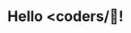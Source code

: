 <p style="text-align:center">
  <div style="display: flex; justify-content: center; align-items: center; height: 100vh;">
  <h1>Hello &lt;coders/👋!</h1>
</div>
  </p>



<div class="centered-content">
  <h2>This is Prabhat Kumar👋</h2>
</div>
<br>


<img align="right" alt="coding" width="400" src="https://user-images.githubusercontent.com/55389276/140866485-8fb1c876-9a8f-4d6a-98dc-08c4981eaf70.gif">






🌱 Learning Something New Everyday...<br>🔭 Highly interested in Software Development and Programming..<br>🌱 Currently learning more about Advanced Java <br>🔭 I’m currently working on improving my development skills<br>👯 I’m looking to make more friends.<br>⚡ I’m looking for help with contributing to open source projects<br>💬 Ask me about tech related stuffs at <a href = "mailto: prabhatkumarssm72@gmail.com"><img alt="Gmail" src="https://img.shields.io/badge/gmail-%23D42029.svg?logo=gmail&logoColor=white" data-canonical-src="https://img.shields.io/badge/Gmail-D14836?style=flat&logo=gmail&logoColor=white" style="max-width: 100%;">
<br>🤩 Fun fact - I am lazy but smart!</br>


## 🌐 Socials:
[![Facebook](https://img.shields.io/badge/Facebook-%231877F2.svg?logo=Facebook&logoColor=white)](https://www.facebook.com/profile.php?id=100009107757751) [![Instagram](https://img.shields.io/badge/Instagram-%23E4405F.svg?logo=Instagram&logoColor=white)](https://www.instagram.com/_s_4_sharma/) [![LinkedIn](https://img.shields.io/badge/LinkedIn-%230077B5.svg?logo=linkedin&logoColor=white)](https://www.linkedin.com/in/prabhat-kumar-6963661a4/) [![Quora](https://img.shields.io/badge/Quora-%23B92B27.svg?logo=Quora&logoColor=white)](https://quora.com/profile/https://www.quora.com/profile/Prabhat-Kumar-3443) [![Stack Overflow](https://img.shields.io/badge/-Stackoverflow-FE7A16?logo=stack-overflow&logoColor=white)](https://stackoverflow.com/users/19520484/prabhat-kumar) [![Twitter](https://img.shields.io/badge/Twitter-%231DA1F2.svg?logo=Twitter&logoColor=white)](https://twitter.com/kattyPrabhat) [![Naukari](https://img.shields.io/badge/naukari-%23ED4B00?style=for-the-badge&logo=naukari&logoColor=black)](https://www.naukri.com/mnjuser/profile?id=&altresid) [![Portfolio](https://img.shields.io/badge/portfolio-FCC624?style=for-the-badge&logo=portfolio&logoColor=black)](https://hugs-4-bugs.github.io/myResume/)  [![Linktree](https://img.shields.io/badge/linktree-AG624?style=for-the-badge&logo=linktree&logoColor=black)](https://linktr.ee/_s_4_sharma) [![Microsoft](https://img.shields.io/badge/microsoft-AFB524?style=for-the-badge&logo=microsoft&logoColor=black)](https://learn.microsoft.com/en-us/users/me/achievements#badges-section) 




## 🌐 Coding Profiles:
<a href="https://www.hackerrank.com/Prabhat_7250?hr_r=1" rel="nofollow"><img align="center" src="https://raw.githubusercontent.com/rahuldkjain/github-profile-readme-generator/master/src/images/icons/Social/hackerrank.svg" alt="stymrj" height="50" width="60" style="max-width: 100%;">  <a href="https://leetcode.com/Hugs-2-Bugs/" rel="nofollow"><img align="center" src="https://raw.githubusercontent.com/rahuldkjain/github-profile-readme-generator/master/src/images/icons/Social/leet-code.svg" alt="stymrj" height="30" width="40" style="max-width: 100%;"> <a href="https://auth.geeksforgeeks.org/user/prabhatkueazc/practice" rel="nofollow"><img align="center" src="https://media.geeksforgeeks.org/wp-content/uploads/20211005162802/longdesc2.png" alt="stymrj" height="40" width="40" style="max-width: 100%;">




# 💻 Tech Stack:
![Java](https://img.shields.io/badge/java-%23ED8B00.svg?style=for-the-badge&logo=java&logoColor=white) ![HTML5](https://img.shields.io/badge/html5-%23E34F26.svg?style=for-the-badge&logo=html5&logoColor=white) ![CSS](https://img.shields.io/badge/css-AFB524?style=for-the-badge&logo=css&logoColor=black) ![MySQL](https://img.shields.io/badge/mysql-%2300f.svg?style=for-the-badge&logo=mysql&logoColor=white) ![ANDROID](https://img.shields.io/badge/android-%2320232a.svg?style=for-the-badge&logo=android&logoColor=%a4c639) ![Anaconda](https://img.shields.io/badge/Anaconda-%2344A833.svg?style=for-the-badge&logo=anaconda&logoColor=white) ![Angular.js](https://img.shields.io/badge/angular.js-%23E23237.svg?style=for-the-badge&logo=angularjs&logoColor=white) ![Angular](https://img.shields.io/badge/angular-FF00FF.svg?style=for-the-badge&logo=angular&logoColor=white) ![Spring](https://img.shields.io/badge/spring-%236DB33F.svg?style=for-the-badge&logo=spring&logoColor=white)  ![Spring Boot](https://img.shields.io/badge/spring%20boot-083000?style=for-the-badge&logo=spring%20boot&logoColor=black) ![Hibernate](https://img.shields.io/badge/Hibernate-008080?style=for-the-badge&logo=Hibernate&logoColor=black) ![JSP](https://img.shields.io/badge/jsp-FFA500?style=for-the-badge&logo=jsp&logoColor=black)  ![JPA](https://img.shields.io/badge/jpa-BB3385?style=for-the-badge&logo=jpa&logoColor=black) ![Microservices](https://img.shields.io/badge/microservices-E97451?style=for-the-badge&logo=microservices&logoColor=black) ![DevOps](https://img.shields.io/badge/devops-ffc0cb?style=for-the-badge&logo=devops&logoColor=black)  ![Apache](https://img.shields.io/badge/apache-%23D42029.svg?style=for-the-badge&logo=apache&logoColor=white) ![LINUX](https://img.shields.io/badge/Linux-FCC624?style=for-the-badge&logo=linux&logoColor=black) ![macOS](https://img.shields.io/badge/macOS-FFFFFF?style=for-the-badge&logo=macOS&logoColor=black) ![Windows](https://img.shields.io/badge/windows-FFA500?style=for-the-badge&logo=windows&logoColor=black) ![JENKINS](https://img.shields.io/badge/jenkins-90EE90?style=for-the-badge&logo=jenkins&logoColor=black) ![JIRA](https://img.shields.io/badge/jira-FAFAD2?style=for-the-badge&logo=jira&logoColor=black) ![SLACK](https://img.shields.io/badge/slack-8B0000?style=for-the-badge&logo=slack&logoColor=black) ![DOCKER](https://img.shields.io/badge/docker-0000AA?style=for-the-badge&logo=docker&logoColor=black) ![GIT](https://img.shields.io/badge/git-A52A2A?style=for-the-badge&logo=git&logoColor=black)
![GITLAB](https://img.shields.io/badge/gitlab-40E0D0?style=for-the-badge&logo=gitlab&logoColor=black) ![ANSIBLE](https://img.shields.io/badge/ansible-E6E6FA?style=for-the-badge&logo=ansible&logoColor=black) ![CHEF](https://img.shields.io/badge/chef-66B3FF?style=for-the-badge&logo=chef&logoColor=black) ![PUPPET](https://img.shields.io/badge/puppet-FF7F50?style=for-the-badge&logo=puppet&logoColor=black) ![KUBERNETES](https://img.shields.io/badge/kubernetes-2ECC71?style=for-the-badge&logo=kubernetes&logoColor=black) ![GRAFANA](https://img.shields.io/badge/grafana-D2B48C?style=for-the-badge&logo=grafana&logoColor=black) ![AGILE](https://img.shields.io/badge/agile-E0BBE7?style=for-the-badge&logo=agile&logoColor=black) ![AWS](https://img.shields.io/badge/aws-C6A7FF?style=for-the-badge&logo=aws&logoColor=black) ![DEBUG](https://img.shields.io/badge/debug-F08080?style=for-the-badge&logo=debug&logoColor=black) ![MAVEN](https://img.shields.io/badge/maven-008080?style=for-the-badge&logo=maven&logoColor=black) ![JDBC](https://img.shields.io/badge/jdbc-FCC624?style=for-the-badge&logo=jdbc&logoColor=black) ![ORACLE](https://img.shields.io/badge/oracle-EEC1AD?style=for-the-badge&logo=oracle&logoColor=black) ![INTELLIJ IDEA](https://img.shields.io/badge/IntelliJ%20IDEA-FF69B4?style=for-the-badge&logo=IntelliJ%20IDEA&logoColor=black) ![ECLIPSE](https://img.shields.io/badge/eclipse-333333?style=for-the-badge&logo=eclipse&logoColor=black) ![POSTMAN](https://img.shields.io/badge/postman-F5C2C7?style=for-the-badge&logo=postman&logoColor=black) ![REST API](https://img.shields.io/badge/rest%20api-2A5CBD?style=for-the-badge&logo=rest%20api&logoColor=black) 




# 📊 GitHub Stats:
<div align="center">
<a href="https://github.com/Hugs-4-Bugs">
<img align="center" src="http://github-profile-summary-cards.vercel.app/api/cards/stats?username=Hugs-4-Bugs&theme=2077" height="180em" /> 
<img align="center" src="http://github-profile-summary-cards.vercel.app/api/cards/most-commit-language?username=Hugs-4-Bugs&theme=2077" height="180em" /><br>
<img align="center" src="http://github-profile-summary-cards.vercel.app/api/cards/repos-per-language?username=Hugs-4-Bugs&theme=2077" height="180em" /> 
<img align="center" src="http://github-profile-summary-cards.vercel.app/api/cards/productive-time?username=Hugs-4-Bugs&theme=2077" height="180em" /><br>
<img align="center" src="http://github-profile-summary-cards.vercel.app/api/cards/profile-details?username=Hugs-4-Bugs&theme=2077" height="180em" /><br>
<img src="https://github-readme-stats.vercel.app/api?username=Hugs-4-Bugs&show_icons=true&count_private=true" /><br>
<img src="https://raw.githubusercontent.com/hxu296/hxu296/output/github-contribution-grid-snake.svg" />
</div>

## 🏆 GitHub Trophies
![](https://github-profile-trophy.vercel.app/?username=Hugs-4-Bugs&theme=radical&no-frame=false&no-bg=false&margin-w=4)


## 🔝 Latest LinkedIn Activity
[![View LinkedIn Activity](https://img.shields.io/badge/linkedin-2A5CBD.svg?style=for-the-badge&logo=linkedin&logoColor=white)](https://www.linkedin.com/in/prabhat-kumar-6963661a4/recent-activity/all/)


### 🔝 Top Contributed Repo
![](https://github-contributor-stats.vercel.app/api?username=Hugs-4-Bugs&limit=5&theme=dark&combine_all_yearly_contributions=true)


### 🔝 HackerRank Badge

<img width="888" alt="Screenshot 2024-12-31 at 9 08 54 PM" src="https://github.com/user-attachments/assets/21c94c2b-fa9d-4788-a0e7-47bfab816b40" />, ![image](https://github.com/user-attachments/assets/009fa0b1-f602-491e-93f9-10ddc31d21f5)




## 😂 Random Dev Meme![Uploading Screenshot 2024-12-31 at 9.08.54 PM.png…]()

<img src="https://res.cloudinary.com/practicaldev/image/fetch/s--L0oKjULP--/c_limit%2Cf_auto%2Cfl_progressive%2Cq_auto%2Cw_880/https://cdn-images-1.medium.com/max/1200/1%2A0VaTwYF3RdMFp1PjY_1NqA%402x.jpeg" width="300px"/>

---
[![](https://visitcount.itsvg.in/api?id=Hugs-4-Bugs&icon=0&color=0)](https://visitcount.itsvg.in)

  ## 💰 You can help me by Donating
  [![BuyMeACoffee](https://img.shields.io/badge/Buy%20Me%20a%20Coffee-ffdd00?style=for-the-badge&logo=buy-me-a-coffee&logoColor=black)](https://studio.buymeacoffee.com/my-account/edit-profile) 

  


                                 

